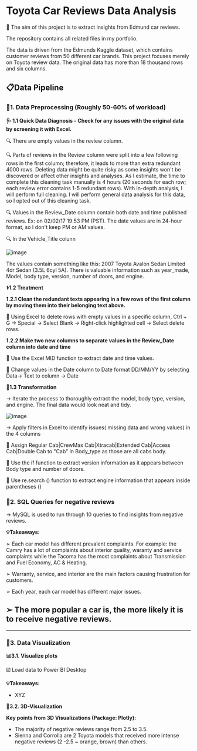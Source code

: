 # Toyota Car Reviews Data Analysis

🎯 The aim of this project is to extract insights from Edmund car reviews.


The repository contains all related files in my portfolio.

The data is driven from the Edmunds Kaggle dataset, which contains customer reviews from 50 different car brands.
This project focuses merely on Toyota review data. The original data has more than 18 thousand rows and six columns. 

## 📋Data Pipeline

### 📌1. Data Preprocessing (Roughly 50-60% of workload)

**🩺 1.1 Quick Data Diagnosis - Check for any issues with the original data by screening it with Excel.**

   🔍 There are empty values in the review column.
   
   🔍 Parts of reviews in the Review column were split into a few following rows in the first column; therefore, it leads to more than extra redundant 4000 rows. Deleting data might be quite risky as some insights won't be discovered or affect other insights and analyses. As I estimate, the time to complete this cleaning task manually is 4 hours (20 seconds for each row; each review error contains 1-5 redundant rows). With in-depth analysis, I will perform full cleaning. I will perform general data analysis for this data, so I opted out of this cleaning task.

   🔍 Values in the Review_Date column contain both date and time published reviews. Ex: on 02/02/17 19:53 PM (PST). The date values are in 24-hour format, so I don't keep PM or AM values.

   🔍 In the Vehicle_Title colunn
   
   ![image](https://github.com/user-attachments/assets/b47b3093-a08c-441b-af82-5d8b94634086)

The values contain something like this: 2007 Toyota Avalon Sedan Limited 4dr Sedan (3.5L 6cyl 5A). There is valuable information such as year_made, Model, body type, version, number of doors, and engine.
   

**⚕️1.2 Treatment**

**1.2.1 Clean the redundant texts appearing in a few rows of the first column by moving them into their belonging text above.**
  
  💊 Using Excel to delete rows with empty values in a specific column, Ctrl + G -> Special -> Select Blank -> Right-click highlighted cell -> Select delete rows. 

**1.2.2 Make two new columns to separate values in the Review_Date column into date and time**

 💊 Use the Excel MID function to extract date and time values.

 💊 Change values in the Date column to Date format DD/MM/YY by selecting Data-> Text to column -> Date

**🧬1.3 Transformation**
 
 -> Iterate the process to thoroughly extract the model, body type, version, and engine. The final data would look neat and tidy. 
 
 
 ![image](https://github.com/user-attachments/assets/5f560162-09bd-4fd4-a218-82ebfe2d19db)

  -> Apply filters in Excel to identify issues( missing data and wrong values) in the 4 columns

💊 Assign Regular Cab|CrewMax Cab|Xtracab|Extended Cab|Access Cab|Double Cab to "Cab" in Body_type as those are all cabs body.

💊 Use the if function to extract version information as it appears between Body type and number of doors.

💊 Use re.search () function to extract engine information that appears inside parentheses ()


### 📌2. SQL Queries for negative reviews
-> MySQL is used to run through 10 queries to find insights from negative reviews.

**💡Takeaways:**

➢  Each car model has different prevalent complaints. For example: the Camry has a lot of complaints about interior quality, waranty and service complaints while the Tacoma has the most complaints about Transmission and Fuel Economy, AC & Heating.

➢ Warranty, service, and interior are the main factors causing frustration for
customers.

➢ Each year, each car model has different major issues.

➢ The more popular a car is, the more likely it is to receive negative reviews.
----------
----------

### 📌3. Data Visualization

**📊3.1. Visualize plots**

☑️ Load data to Power BI Desktop
  
**💡Takeaways:**
* XYZ

**🔮3.2. 3D-Visualization**


**Key points from 3D Visualizations (Package: Plotly):**
- The majority of negative reviews range from 2.5 to 3.5.
- Sienna and Corrolla are 2 Toyota models that received more intense negative reviews (2 -2.5 ~ orange, brown) than others. 
